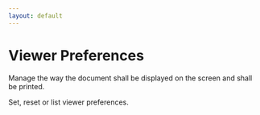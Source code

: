 ```yaml
---
layout: default
---
```


# Viewer Preferences

Manage the way the document shall be displayed on the screen and shall be printed.

Set, reset or list viewer preferences.
